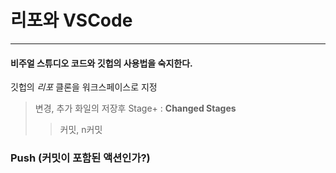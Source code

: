 # **리포와 VSCode**
------------------

#### 비주얼 스튜디오 코드와 **깃헙**의 사용법을 숙지한다.

깃헙의 _리포_ 클론을 워크스페이스로 지정

   >변경, 추가 화일의 저장후 Stage+ : **Changed Stages**
   >>커밋, n커밋

 ###  Push (커밋이 포함된 액션인가?)

